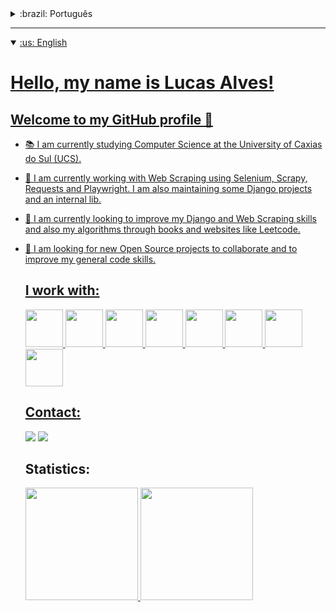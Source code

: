 <details>
  <summary>:brazil: Português</summary>

  # Olá, me chamo Lucas Alves!
  ## Bem vindo ao meu perfil GitHub 👋
  
- 📚 Atualmente estou cursando Ciência da Computação na Universidade de Caxias do Sul (UCS).
- 🔭 Atualmente estou trabalhando com Web Scraping utilizando Selenium, Scrapy, Requests e Playwright. Também estou mantendo serviços em Django, além de uma Lib interna. 
- 🌱 Atualmente estou procurando melhorar meus algorítmos por meio de livros e sites como o Leetcode, habilidades no Django e de Web Scraping.
- 👷 Estou buscando novos projetos Open Source para poder colaborar e aprimorar minhas habilidades gerais de código.

  ## Eu trabalho com:
  
  <img loading="lazy" src="https://cdn.jsdelivr.net/gh/devicons/devicon@latest/icons/python/python-original-wordmark.svg" width="60" height="60" />
  <img loading="lazy" src="https://cdn.jsdelivr.net/gh/devicons/devicon@latest/icons/selenium/selenium-original.svg" width="60" height="60" />
  <img loading="lazy" src="https://cdn.jsdelivr.net/gh/devicons/devicon/icons/linux/linux-original.svg" width="60" height="60"/>
  <img loading="lazy" src="https://cdn.jsdelivr.net/gh/devicons/devicon@latest/icons/docker/docker-original-wordmark.svg" width="60" height="60" />
  <img loading="lazy" src="https://cdn.jsdelivr.net/gh/devicons/devicon@latest/icons/git/git-plain-wordmark.svg" width="60" height="60" />
  <img loading="lazy" src="https://cdn.jsdelivr.net/gh/devicons/devicon@latest/icons/playwright/playwright-original.svg" width="60" height="60"/>
  <img loading="lazy" src="https://cdn.jsdelivr.net/gh/devicons/devicon@latest/icons/django/django-plain-wordmark.svg" width="60" height="60"/>
  <img loading="lazy" src="https://cdn.jsdelivr.net/gh/devicons/devicon@latest/icons/djangorest/djangorest-plain.svg" width="60" height="60"/>
  <img loading="lazy" src="https://cdn.jsdelivr.net/gh/devicons/devicon@latest/icons/html5/html5-original-wordmark.svg" width="60" height="60"/>
          
          
  ## Contatos:

  <div>
    <a href = "mailto:sociallucasalves@gmail.com"><img loading="lazy" src="https://img.shields.io/badge/Gmail-D14836?style=for-the-badge&logo=gmail&logoColor=white" target="_blank"></a>
    <a href="https://www.linkedin.com/in/alves-lucas-dev" target="_blank"><img loading="lazy" src="https://img.shields.io/badge/-LinkedIn-%230077B5?style=for-the-badge&logo=linkedin&logoColor=white" target="_blank"></a>   
  </div> 
  
  ## Estatísticas:        
  <div>
    <a href="https://github.com/lucasalvws">
    <img loading="lazy" height="180em" src="https://github-readme-stats.vercel.app/api/top-langs/?username=lucasalvws&layout=compact&langs_count=7&theme=dracula"/>
    <img loading="lazy" height="180em" src="https://github-readme-stats.vercel.app/api?username=lucasalvws&show_icons=true&theme=dracula&include_all_commits=true&count_private=true"/>
  </div>        
          
          

</details>

---
<details open>
  <summary>:us: English</summary>
     
# Hello, my name is Lucas Alves! 
## Welcome to my GitHub profile 👋
</details>

- 📚 I am currently studying Computer Science at the University of Caxias do Sul (UCS).
- 🔭 I am currently working with Web Scraping using Selenium, Scrapy, Requests and Playwright. I am also maintaining some Django projects and an internal lib.
- 🌱 I am currently looking to improve my Django and Web Scraping skills and also my algorithms through books and websites like Leetcode.
- 👷 I am looking for new Open Source projects to collaborate and to improve my general code skills.

  ## I work with:
  
  <img loading="lazy" src="https://cdn.jsdelivr.net/gh/devicons/devicon@latest/icons/python/python-original-wordmark.svg" width="60" height="60" />
  <img loading="lazy" src="https://cdn.jsdelivr.net/gh/devicons/devicon@latest/icons/selenium/selenium-original.svg" width="60" height="60" />
  <img loading="lazy" src="https://cdn.jsdelivr.net/gh/devicons/devicon/icons/linux/linux-original.svg" width="60" height="60"/>
  <img loading="lazy" src="https://cdn.jsdelivr.net/gh/devicons/devicon@latest/icons/docker/docker-original-wordmark.svg" width="60" height="60" />
  <img loading="lazy" src="https://cdn.jsdelivr.net/gh/devicons/devicon@latest/icons/git/git-plain-wordmark.svg" width="60" height="60" />
  <img loading="lazy" src="https://cdn.jsdelivr.net/gh/devicons/devicon@latest/icons/playwright/playwright-original.svg" width="60" height="60"/>
  <img loading="lazy" src="https://cdn.jsdelivr.net/gh/devicons/devicon@latest/icons/django/django-plain-wordmark.svg" width="60" height="60"/>
  <img loading="lazy" src="https://cdn.jsdelivr.net/gh/devicons/devicon@latest/icons/html5/html5-original-wordmark.svg" width="60" height="60"/>
          
          
  ## Contact:

  <div>
    <a href = "mailto:sociallucasalves@gmail.com"><img loading="lazy" src="https://img.shields.io/badge/Gmail-D14836?style=for-the-badge&logo=gmail&logoColor=white" target="_blank"></a>
    <a href="https://www.linkedin.com/in/alves-lucas-dev" target="_blank"><img loading="lazy" src="https://img.shields.io/badge/-LinkedIn-%230077B5?style=for-the-badge&logo=linkedin&logoColor=white" target="_blank"></a>   
  </div> 
  
  ## Statistics:
  <div>
    <a href="https://github.com/lucasalvws">
    <img loading="lazy" height="180em" src="https://github-readme-stats.vercel.app/api/top-langs/?username=lucasalvws&layout=compact&langs_count=7&theme=dracula"/>
    <img loading="lazy" height="180em" src="https://github-readme-stats.vercel.app/api?username=lucasalvws&show_icons=true&theme=dracula&include_all_commits=true&count_private=true"/>
  </div>   
